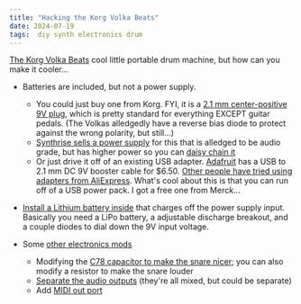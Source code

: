 ```yaml
---
title: "Hacking the Korg Volka Beats"
date: 2024-07-19
tags:  diy synth electronics drum
---
```


[The Korg Volka Beats](https://www.korg.com/us/products/dj/volca_beats/) cool little portable drum machine, but how can you make it cooler...

- Batteries are included, but not a power supply. 
    - You could just buy one from Korg.  FYI, it is a [2.1 mm center-positive 9V plug](https://www.reddit.com/r/synthesizers/comments/7oaqnk/whos_stupid_idea_was_it_to_make_volca_power/), which is pretty standard for everything EXCEPT guitar pedals.  (The Volkas alledgedly have a reverse bias diode to protect against the wrong polarity, but still...)
    - [Synthrise sells a power supply](https://synth-rise.com/products/pa2pro-us) for this that is alledged to be audio grade, but has higher power so you can [daisy chain it](https://synth-rise.com/products/dc5?pr_prod_strat=jac&pr_rec_id=b4564faf6&pr_rec_pid=6543582855353&pr_ref_pid=6543582953657&pr_seq=uniform)
    - Or just drive it off of an existing USB adapter.  [Adafruit](https://www.adafruit.com/product/2777) has a USB to 2.1 mm DC 9V booster cable for $6.50.  [Other people have tried using adapters from AliExpress](https://ranzee.com/korg-volca-mobile-power-for-under-5/). What's cool about this is that you can run off of a USB power pack.  I got a free one from Merck...

- [Install a Lithium battery inside](https://www.instructables.com/Korg-Volca-Lithium-Battery-Mod/) that charges off the power supply input. Basically you need a LiPo battery, a adjustable discharge breakout, and a couple diodes to dial down the 9V input voltage. 

- Some [other electronics mods](https://drolez.com/blog/music/korg-volca-beats-mods-guide.php)
    - Modifying the [C78 capacitor to make the snare nicer](https://modwiggler.com/forum/viewtopic.php?t=193238#p2710371); you can also modify a resistor to make the snare louder
    - [Separate the audio outputs](https://www.instructables.com/Improve-Korg-Volca-Beats-with-Individual-Out-Mod/) (they're all mixed, but could be separate)
    - Add [MIDI out port](https://blog.utopianlabs.com/2013/09/korg-volca-beats-midi-out/)

